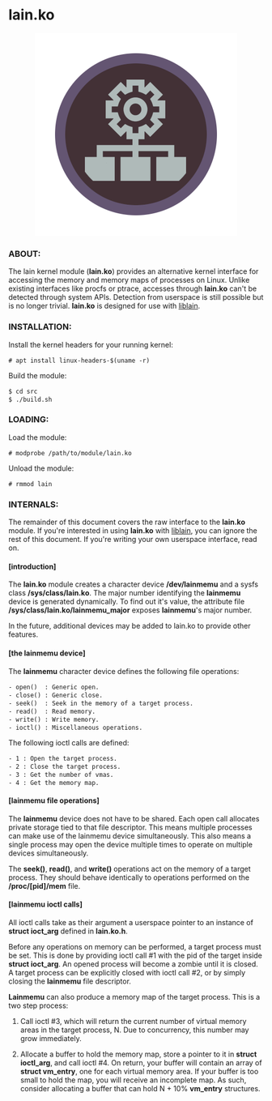 # lain.ko

<p align="center">
    <img src="lain.ko.png">
</p>

### ABOUT:

The lain kernel module (<b>lain.ko</b>) provides an alternative kernel interface for accessing the memory and memory maps of processes on Linux. Unlike existing interfaces like procfs or ptrace, accesses through <b>lain.ko</b> can't be detected through system APIs. Detection from userspace is still possible but is no longer trivial. <b>lain.ko</b> is designed for use with [liblain](https://github.com/vykt/liblain).


### INSTALLATION:

Install the kernel headers for your running kernel:
```
# apt install linux-headers-$(uname -r)
```

Build the module:
```
$ cd src
$ ./build.sh
```


### LOADING:

Load the module:
```
# modprobe /path/to/module/lain.ko
```

Unload the module:
```
# rmmod lain
```


### INTERNALS:

The remainder of this document covers the raw interface to the <b>lain.ko</b> module. If you're interested in using <b>lain.ko</b> with [liblain](https://github.com/vykt/liblain), you can ignore the rest of this document. If you're writing your own userspace interface, read on.

#### [introduction]

The <b>lain.ko</b> module creates a character device <b>/dev/lainmemu</b> and a sysfs class <b>/sys/class/lain.ko</b>. The major number identifying the <b>lainmemu</b> device is generated dynamically. To find out it's value, the attribute file <b>/sys/class/lain.ko/lainmemu_major</b> exposes <b>lainmemu</b>'s major number.

In the future, additional devices may be added to lain.ko to provide other features.


#### [the lainmemu device]

The <b>lainmemu</b> character device defines the following file operations:
```
- open()  : Generic open.
- close() : Generic close.
- seek()  : Seek in the memory of a target process.
- read()  : Read memory.
- write() : Write memory.
- ioctl() : Miscellaneous operations.
```
The following ioctl calls are defined:
```
- 1 : Open the target process.
- 2 : Close the target process.
- 3 : Get the number of vmas.
- 4 : Get the memory map.
```

#### [lainmemu file operations]

The <b>lainmemu</b> device does not have to be shared. Each open call allocates private storage tied to that file descriptor. This means multiple 
processes can make use of the lainmemu device simultaneously. This also means a single process may open the device multiple times to operate on multiple devices simultaneously.

The <b>seek()</b>, <b>read()</b>, and <b>write()</b> operations act on the memory of a target process. They should behave identically to operations performed on the <b>/proc/[pid]/mem</b> file.


#### [lainmemu ioctl calls]

All ioctl calls take as their argument a userspace pointer to an instance of <b>struct ioct_arg</b> defined in <b>lain.ko.h</b>.

Before any operations on memory can be performed, a target process must be set. This is done by providing ioctl call #1 with the pid of the 
target inside <b>struct ioct_arg</b>. An opened process will become a zombie until it is closed. A target process can be explicitly closed with ioctl call #2, or by simply closing the <b>lainmemu</b> file descriptor.

<b>Lainmemu</b> can also produce a memory map of the target process. This is a two step process:

1) Call ioctl #3, which will return the current number of virtual memory
   areas in the target process, N. Due to concurrency, this number may 
   grow immediately.

2) Allocate a buffer to hold the memory map, store a pointer to it in 
   <b>struct ioctl_arg</b>, and call ioctl #4. On return, your buffer will 
   contain an array of <b>struct vm_entry</b>, one for each virtual memory 
   area. If your buffer is too small to hold the map, you will receive an 
   incomplete map. As such, consider allocating a buffer that can hold 
   N + 10% <b>vm_entry</b> structures.
